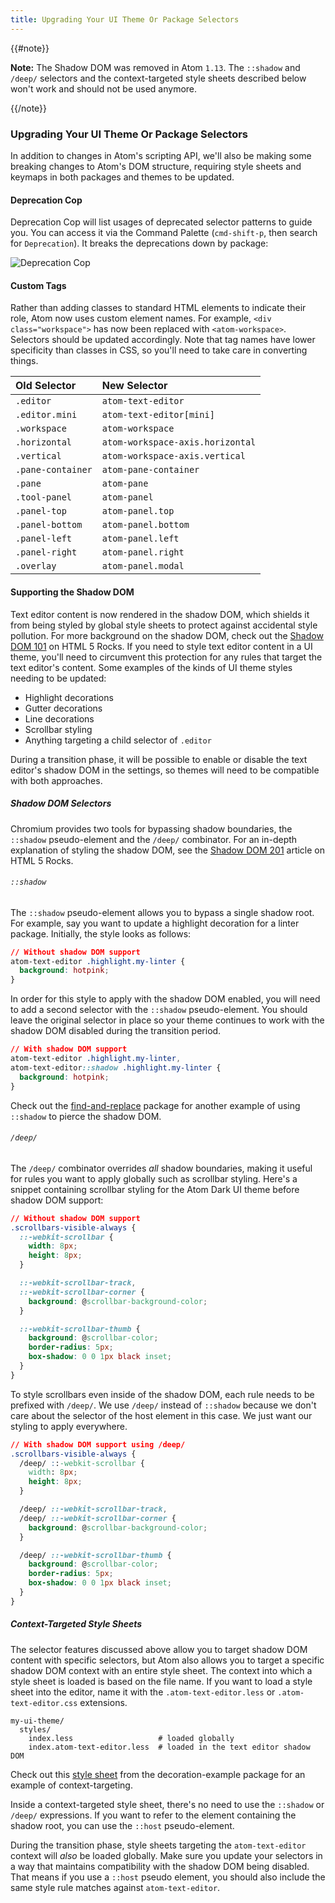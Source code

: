 ```yaml
---
title: Upgrading Your UI Theme Or Package Selectors
---
```


{{#note}}

**Note:** The Shadow DOM was removed in Atom `1.13`. The `::shadow` and `/deep/` selectors and the context-targeted style sheets described below won't work and should not be used anymore.

{{/note}}


### Upgrading Your UI Theme Or Package Selectors

In addition to changes in Atom's scripting API, we'll also be making some breaking changes to Atom's DOM structure, requiring style sheets and keymaps in both packages and themes to be updated.

#### Deprecation Cop

Deprecation Cop will list usages of deprecated selector patterns to guide you. You can access it via the Command Palette (`cmd-shift-p`, then search for `Deprecation`). It breaks the deprecations down by package:

![Deprecation Cop](../../images/dep-cop.png)

#### Custom Tags

Rather than adding classes to standard HTML elements to indicate their role, Atom now uses custom element names. For example, `<div class="workspace">` has now been replaced with `<atom-workspace>`. Selectors should be updated accordingly. Note that tag names have lower specificity than classes in CSS, so you'll need to take care in converting things.

| Old Selector | New Selector |
| :------------- | :------------- |
| `.editor`           | `atom-text-editor` |
| `.editor.mini`      | `atom-text-editor[mini]` |
| `.workspace`        | `atom-workspace` |
| `.horizontal`       | `atom-workspace-axis.horizontal` |
| `.vertical`         | `atom-workspace-axis.vertical` |
| `.pane-container`   | `atom-pane-container` |
| `.pane`             | `atom-pane` |
| `.tool-panel`       | `atom-panel` |
| `.panel-top`        | `atom-panel.top` |
| `.panel-bottom`     | `atom-panel.bottom` |
| `.panel-left`       | `atom-panel.left` |
| `.panel-right`      | `atom-panel.right` |
| `.overlay`          | `atom-panel.modal` |

#### Supporting the Shadow DOM

Text editor content is now rendered in the shadow DOM, which shields it from being styled by global style sheets to protect against accidental style pollution. For more background on the shadow DOM, check out the [Shadow DOM 101](https://www.html5rocks.com/en/tutorials/webcomponents/shadowdom) on HTML 5 Rocks. If you need to style text editor content in a UI theme, you'll need to circumvent this protection for any rules that target the text editor's content. Some examples of the kinds of UI theme styles needing to be updated:

* Highlight decorations
* Gutter decorations
* Line decorations
* Scrollbar styling
* Anything targeting a child selector of `.editor`

During a transition phase, it will be possible to enable or disable the text editor's shadow DOM in the settings, so themes will need to be compatible with both approaches.

##### Shadow DOM Selectors

Chromium provides two tools for bypassing shadow boundaries, the `::shadow` pseudo-element and the `/deep/` combinator. For an in-depth explanation of styling the shadow DOM, see the [Shadow DOM 201](https://www.html5rocks.com/en/tutorials/webcomponents/shadowdom-201#toc-style-cat-hat) article on HTML 5 Rocks.

###### `::shadow`

The `::shadow` pseudo-element allows you to bypass a single shadow root. For example, say you want to update a highlight decoration for a linter package. Initially, the style looks as follows:

```css
// Without shadow DOM support
atom-text-editor .highlight.my-linter {
  background: hotpink;
}
```

In order for this style to apply with the shadow DOM enabled, you will need to add a second selector with the `::shadow` pseudo-element. You should leave the original selector in place so your theme continues to work with the shadow DOM disabled during the transition period.

```css
// With shadow DOM support
atom-text-editor .highlight.my-linter,
atom-text-editor::shadow .highlight.my-linter {
  background: hotpink;
}
```

Check out the [find-and-replace](https://github.com/atom/find-and-replace/blob/95351f261bc384960a69b66bf12eae8002da63f9/stylesheets/replace.less#L9-L29) package for another example of using `::shadow` to pierce the shadow DOM.

###### `/deep/`

The `/deep/` combinator overrides *all* shadow boundaries, making it useful for rules you want to apply globally such as scrollbar styling. Here's a snippet containing scrollbar styling for the Atom Dark UI theme before shadow DOM support:

```css
// Without shadow DOM support
.scrollbars-visible-always {
  ::-webkit-scrollbar {
    width: 8px;
    height: 8px;
  }

  ::-webkit-scrollbar-track,
  ::-webkit-scrollbar-corner {
    background: @scrollbar-background-color;
  }

  ::-webkit-scrollbar-thumb {
    background: @scrollbar-color;
    border-radius: 5px;
    box-shadow: 0 0 1px black inset;
  }
}
```

To style scrollbars even inside of the shadow DOM, each rule needs to be prefixed with `/deep/`. We use `/deep/` instead of `::shadow` because we don't care about the selector of the host element in this case. We just want our styling to apply everywhere.

```css
// With shadow DOM support using /deep/
.scrollbars-visible-always {
  /deep/ ::-webkit-scrollbar {
    width: 8px;
    height: 8px;
  }

  /deep/ ::-webkit-scrollbar-track,
  /deep/ ::-webkit-scrollbar-corner {
    background: @scrollbar-background-color;
  }

  /deep/ ::-webkit-scrollbar-thumb {
    background: @scrollbar-color;
    border-radius: 5px;
    box-shadow: 0 0 1px black inset;
  }
}
```

##### Context-Targeted Style Sheets

The selector features discussed above allow you to target shadow DOM content with specific selectors, but Atom also allows you to target a specific shadow DOM context with an entire style sheet. The context into which a style sheet is loaded is based on the file name. If you want to load a style sheet into the editor, name it with the `.atom-text-editor.less` or `.atom-text-editor.css` extensions.

```
my-ui-theme/
  styles/
    index.less                   # loaded globally
    index.atom-text-editor.less  # loaded in the text editor shadow DOM
```

Check out this [style sheet](https://github.com/atom/decoration-example/blob/master/styles/decoration-example.atom-text-editor.less) from the decoration-example package for an example of context-targeting.

Inside a context-targeted style sheet, there's no need to use the `::shadow` or `/deep/` expressions. If you want to refer to the element containing the shadow root, you can use the `::host` pseudo-element.

During the transition phase, style sheets targeting the `atom-text-editor` context will *also* be loaded globally. Make sure you update your selectors in a way that maintains compatibility with the shadow DOM being disabled. That means if you use a `::host` pseudo element, you should also include the same style rule matches against `atom-text-editor`.
